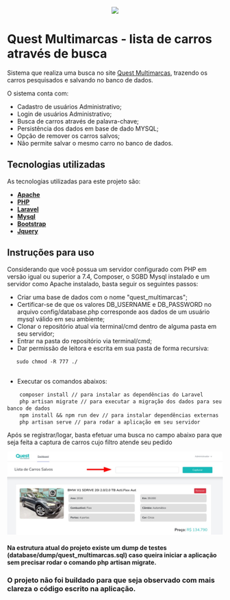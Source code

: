 <p align="center">
    <a href="https://www.questmultimarcas.com.br/estoque" target="_blank">
        <img src="https://static.autoconf.com.br/site-questmultimarcas/wp-content/uploads/2020/01/logo-quest.png" width="400">
    </a>
</p>

# Quest Multimarcas - lista de carros através de busca

Sistema que realiza uma busca no site [Quest Multimarcas](https://www.questmultimarcas.com.br), trazendo os carros pesquisados e salvando no banco de dados.

 O sistema conta com:

- Cadastro de usuários Administrativo;
- Login de usuários Administrativo;
- Busca de carros através de palavra-chave;
- Persistência dos dados em base de dado MYSQL;
- Opção de remover os carros salvos;
- Não permite salvar o mesmo carro no banco de dados.

## Tecnologias utilizadas

As tecnologias utilizadas para este projeto são:

- **[Apache](https://www.apache.org/)**
- **[PHP](https://www.php.net/)**
- **[Laravel](https://laravel.com/)**
- **[Mysql](https://www.mysql.com/)**
- **[Bootstrap](https://getbootstrap.com/)**
- **[Jquery](https://jquery.com/)**

## Instruções para uso

Considerando que você possua um servidor configurado com PHP em versão igual ou superior a 7.4, Composer, o SGBD Mysql instalado e um servidor como Apache instalado, basta seguir os seguintes passos:

- Criar uma base de dados com o nome "quest_multimarcas";
- Certificar-se de que os valores DB_USERNAME e DB_PASSWORD no arquivo config/database.php corresponde aos dados de um usuário mysql válido em seu ambiente;
- Clonar o repositório atual via terminal/cmd dentro de alguma pasta em seu servidor;
- Entrar na pasta do repositório via terminal/cmd;
- Dar permissão de leitora e escrita em sua pasta de forma recursiva:

```
   sudo chmod -R 777 ./ 
   
```

- Executar os comandos abaixos:

```
    composer install // para instalar as dependências do Laravel
    php artisan migrate // para executar a migração dos dados para seu banco de dados
    npm install && npm run dev // para instalar dependências externas
    php artisan serve // para rodar a aplicação em seu servidor
```

Após se registrar/logar, basta efetuar uma busca no campo abaixo para que seja feita a captura de carros cujo filtro atende seu pedido

![](resources/images/exemplo1.jpeg) 

#### Na estrutura atual do projeto existe um dump de testes (database/dump/quest_multimarcas.sql) caso queira iniciar a aplicação sem precisar rodar o comando php artisan migrate. 

### O projeto não foi buildado para que seja observado com mais clareza o código escrito na aplicação.